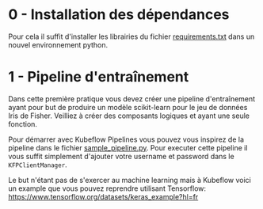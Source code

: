 # 0 - Installation des dépendances

Pour cela il suffit d'installer les librairies du fichier [requirements.txt](requirements.txt) dans un nouvel environnement python.



# 1 - Pipeline d'entraînement

Dans cette première pratique vous devez créer une pipeline d'entraînement ayant pour but de produire un modèle scikit-learn pour le jeu de données Iris de Fisher. Veilliez à créer des composants logiques et ayant une seule fonction.


Pour démarrer avec Kubeflow Pipelines vous pouvez vous inspirez de la pipeline dans le fichier [sample_pipeline.py](pipelines/sample_pipeline.py). Pour executer cette pipeline il vous suffit simplement d'ajouter votre username et password dans le `KFPClientManager`.

Le but n'étant pas de s'exercer au machine learning mais à Kubeflow voici un example que vous pouvez reprendre utilisant Tensorflow: https://www.tensorflow.org/datasets/keras_example?hl=fr